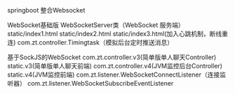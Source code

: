 springboot 整合Websocket

WebSocket基础版
WebSocketServer类（WebSocket 服务端）
static/index1.html
static/index2.html
static/index3.html(加入心跳机制，断线重连)
com.zt.controller.Timingtask（模拟后台定时推送消息）


基于SockJS的WebSocket
com.zt.controller.v3(简单版单人聊天Controller)
static.v3(简单版单人聊天前端)
com.zt.controller.v4(JVM监控后台Controller)
static.v4(JVM监控前端)
com.zt.listener.WebSocketConnectListener（连接监听器）
com.zt.listener.WebSocketSubscribeEventListener

